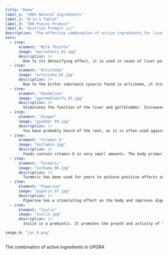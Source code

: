 ```yaml
---
title: "Home"
label_1: "100% Natural Ingredients"
label_2: "8-in-1 Tablet"
label_3: "360 Pieces Product"
label_4: "Austrian Product 🇦🇹"
description: "The effective combination of active ingredients for liver and well-being:"
sets:
  - item:
      element: "Milk Thistle"
      image: "mariatovis_01.jpg"
      description: |+
        Due to its detoxifying effect, it is used in cases of liver poisoning caused by toxic substances such as drugs or environmental toxins. It also helps to protect the liver from these toxins. Milk thistle also supports the treatment of liver diseases such as hepatitis and cirrhosis.
  - item:
      element: "Artichoke"
      image: "articsoka_02.jpg"
      description: |+
        Due to the bitter substance cynarin found in artichoke, it stimulates the function of the liver and gallbladder. It has a digestive stimulating effect, for example, it relieves feeling of fullness. By inhibiting cholesterol biosynthesis, blood levels also decrease – this protects the liver. Artichoke has been used as a medicinal herb since ancient times by the Greeks and Romans. Silimarin can protect liver cells from toxins and stimulate the formation of new liver cells.
  - item:
      element: "Dandelion"
      image: "gyermeklancfu_03.jpg"
      description: |+
        Stimulates the function of the liver and gallbladder. Increased bile flow and better excretion from the liver improve the digestion of protein, carbohydrates, and fats. Dandelion is considered a detoxifying and blood-purifying agent. It helps against bloating and feeling of fullness. Bitter substances are responsible for this. They stimulate bile flow, thus facilitating fat digestion. Dandelion is one of the most important medicinal herbs for the treatment of liver or bile problems.
  - item:
      element: "Ginger"
      image: "gyomber_04.jpg"
      description: |+
        You have probably heard of the root, as it is often used against colds. However, very few people know how beneficial it is for our liver. Fatty liver is usually accompanied by severe inflammation. These must be reduced to restore liver function. Ginger is the ideal plant material for this purpose.
  - item:
      element: "Vitamin D"
      image: "dvitamin.jpg"
      description: |+
        Foods contain vitamin D in very small amounts. The body primarily produces it through sunlight on the skin. Over time, scientists have noticed that almost every person suffering from fatty liver also has a deficiency in sunlight vitamin. Why is vitamin D so important? Very simple: Vitamin D plays a key role in metabolism. Vitamin D deficiency in the body causes the following problems: weakened immune system, slowed metabolism, and more fat stored, mood swings, hair loss, decreased bone density. Vitamin D plays an important role in our body.
  - item:
      element: "Turmeric"
      image: "kurkuma_06.jpg"
      description: |+
        Turmeric has been used for years to achieve positive effects on the gastrointestinal tract, as the spice stimulates the secretion of digestive juices. Turmeric has many positive effects, such as anti-inflammatory, body-protecting, and cholesterol-lowering properties. Turmeric preparations should be used with caution. If you regularly consume curcumin extracts, please inform your doctor. Turmeric has antiviral effects. Due to its effect against diabetes, curcumin can be used regularly in the case of diabetes.
  - item:
      element: "Piperine"
      image: "piperin_07.jpg"
      description: |+
        Piperine has a stimulating effect on the body and improves digestion. Piperine is the main component of pepper and is responsible for its spiciness. Pepper has been said to improve digestion and strengthen the liver. In addition to curcumin, it is often added to enable our body to absorb more in the intestines. Piperine has antioxidant effects, thus protecting our body from environmental free radicals and reducing inflammation.
  - item:
      element: "Inulin"
      image: "inulin.jpg"
      description: |+
        Inulin is a prebiotic. It promotes the growth and activity of "good" intestinal bacteria, thereby contributing to optimal digestion and overall healthy body. Today's diet generally contains too few prebiotic foods. Inulin promotes the regeneration of the intestinal mucosa. Inulin can improve chronic inflammatory bowel disease. Inulin strengthens the immune system, relieves constipation in children and adults. Inulin can regulate lipid metabolism and can be considered an appropriate supplement component in therapies focusing on cholesterol and triglyceride levels.

image_0: "jar_8.png"
---
```


The combination of active ingredients in UPGRA
